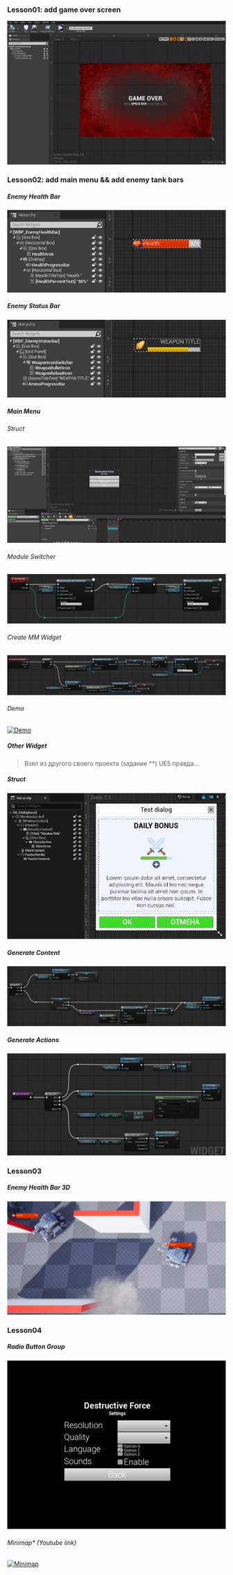 ﻿### Lesson01: add game over screen
![Game over screen widget](.readme/UE4_GameOverScreen.png)

### Lesson02: add main menu && add enemy tank bars
##### Enemy Health Bar
![Enemy Health Bar](.readme/UI_EnemyHealthBar.png)

##### Enemy Status Bar
![Enemy Status Bar](.readme/UI_EnemyStatusBar.png)

##### Main Menu
###### Struct
![Main Menu Struct](.readme/UI_MainMenuStruct.png)
###### Module Switcher
![Main Menu Module Switcher](.readme/UI_MainMenuModuleSwitcher.png)
###### Create MM Widget
![Main Menu Create Widget](.readme/UI_MainMenuCreateWidget.png)
###### Demo
[![Demo](https://i9.ytimg.com/vi_webp/sqPlruyaDQA/mqdefault.webp?v=61a529d4&sqp=CIzSlI0G&rs=AOn4CLABfZMlRFTVn02YCXgvVl1fX310qA)](https://youtu.be/sqPlruyaDQA)
##### Other Widget
> Взял из другого своего проекта (задание **) UE5 правда...

##### Struct
![Other Widget Struct](.readme/UI_OtherWidgetStruct.png)
##### Generate Content
![Other Widget Generate Content](.readme/UI_OtherWidgetGenerateContent.png)
##### Generate Actions
![Other Widget Generate Actions](.readme/UI_OtherWidgetGenerateActions.png)

### Lesson03
##### Enemy Health Bar 3D
![Enemy Health Bar](.readme/UI_EnemyHealthBar3D.png)

### Lesson04
##### Radio Button Group
![Radio Button Group](.readme/UI_RadioButtonGroup.png)
###### Minimap* (Youtube link)
[![Minimap](https://i9.ytimg.com/vi/PKsmjGNSUx8/mq3.jpg?sqp=CMjluY0G&rs=AOn4CLBgmrD1SPBUTLUuiNvoi-yTfOwVlg&retry=4)](https://youtu.be/PKsmjGNSUx8)